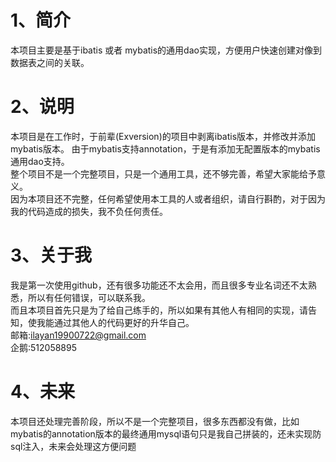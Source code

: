 # 1、简介
本项目主要是基于ibatis 或者 mybatis的通用dao实现，方便用户快速创建对像到数据表之间的关联。
# 2、说明
本项目是在工作时，于前辈(Exversion)的项目中剥离ibatis版本，并修改并添加mybatis版本。   由于mybatis支持annotation，于是有添加无配置版本的mybatis通用dao支持。  
整个项目不是一个完整项目，只是一个通用工具，还不够完善，希望大家能给予意义。  
因为本项目还不完整，任何希望使用本工具的人或者组织，请自行斟酌，对于因为我的代码造成的损失，我不负任何责任。
# 3、关于我
我是第一次使用github，还有很多功能还不太会用，而且很多专业名词还不太熟悉，所以有任何错误，可以联系我。  
而且本项目首先只是为了给自己练手的，所以如果有其他人有相同的实现，请告知，使我能通过其他人的代码更好的升华自己。  
邮箱:ilayan19900722@gmail.com    
企鹅:512058895  

# 4、未来
本项目还处理完善阶段，所以不是一个完整项目，很多东西都没有做，比如mybatis的annotation版本的最终通用mysql语句只是我自己拼装的，还未实现防sql注入，未来会处理这方便问题
